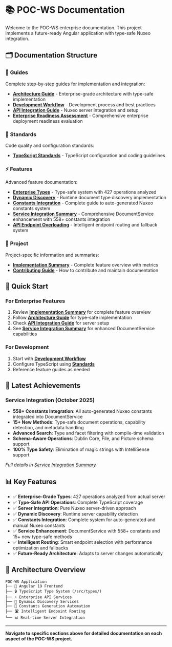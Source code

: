 # 📚 POC-WS Documentation

Welcome to the POC-WS enterprise documentation. This project implements a future-ready Angular application with type-safe Nuxeo integration.

## 🗂️ Documentation Structure

### 📖 **Guides**
Complete step-by-step guides for implementation and integration:
- [**Architecture Guide**](./guides/architecture.md) - Enterprise-grade architecture with type-safe implementation
- [**Development Workflow**](./guides/development-workflow.md) - Development process and best practices
- [**API Integration Guide**](./guides/api-integration.md) - Nuxeo server integration and setup
- [**Enterprise Readiness Assessment**](./guides/enterprise-readiness-assessment.md) - Comprehensive enterprise deployment readiness evaluation

### 📏 **Standards**
Code quality and configuration standards:
- [**TypeScript Standards**](./standards/typescript.md) - TypeScript configuration and coding guidelines

### ⚡ **Features**
Advanced feature documentation:
- [**Enterprise Types**](./features/enterprise-types.md) - Type-safe system with 427 operations analyzed
- [**Dynamic Discovery**](./features/dynamic-discovery.md) - Runtime document type discovery implementation
- [**Constants Integration**](./features/constants-integration.md) - Complete guide to auto-generated Nuxeo constants system
- [**Service Integration Summary**](./features/service-integration-summary.md) - Comprehensive DocumentService enhancement with 558+ constants integration
- [**API Endpoint Overloading**](./features/api-endpoint-overloading.md) - Intelligent endpoint routing and fallback system

### 🎯 **Project**
Project-specific information and summaries:
- [**Implementation Summary**](./project/implementation-summary.md) - Complete feature overview with metrics
- [**Contributing Guide**](./project/contributing.md) - How to contribute and maintain documentation

## 🚀 **Quick Start**

### For Enterprise Features
1. Review [**Implementation Summary**](./project/implementation-summary.md) for complete feature overview
2. Follow [**Architecture Guide**](./guides/architecture.md) for type-safe implementation
3. Check [**API Integration Guide**](./guides/api-integration.md) for server setup
4. See [**Service Integration Summary**](./features/service-integration-summary.md) for enhanced DocumentService capabilities

### For Development
1. Start with [**Development Workflow**](./guides/development-workflow.md)
2. Configure TypeScript using [**Standards**](./standards/typescript.md)
3. Reference feature guides as needed

## 🎯 **Latest Achievements**

### Service Integration (October 2025)
- **558+ Constants Integration**: All auto-generated Nuxeo constants integrated into DocumentService
- **15+ New Methods**: Type-safe document operations, capability detection, and metadata handling
- **Advanced Search**: Type and facet filtering with compile-time validation
- **Schema-Aware Operations**: Dublin Core, File, and Picture schema support
- **100% Type Safety**: Elimination of magic strings with IntelliSense support

*Full details in [Service Integration Summary](./features/service-integration-summary.md)*

## 📊 **Key Features**

- ✅ **Enterprise-Grade Types**: 427 operations analyzed from actual server
- ✅ **Type-Safe API Operations**: Complete TypeScript coverage
- ✅ **Server Integration**: Pure Nuxeo server-driven approach
- ✅ **Dynamic Discovery**: Runtime server capability detection
- ✅ **Constants Integration**: Complete system for auto-generated and manual Nuxeo constants
- ✅ **Service Enhancement**: DocumentService with 558+ constants and 15+ new type-safe methods
- ✅ **Intelligent Routing**: Smart endpoint selection with performance optimization and fallbacks
- ✅ **Future-Ready Architecture**: Adapts to server changes automatically

## 🔧 **Architecture Overview**

```
POC-WS Application
├── 🎨 Angular 19 Frontend
├── 🔒 TypeScript Type System (/src/types/)
├── ⚡ Enterprise API Services
├── 🔄 Dynamic Discovery Services
├── 🤖 Constants Generation Automation
├── 🛣️ Intelligent Endpoint Routing  
└── 📊 Real-time Server Integration
```

---

**Navigate to specific sections above for detailed documentation on each aspect of the POC-WS project.**